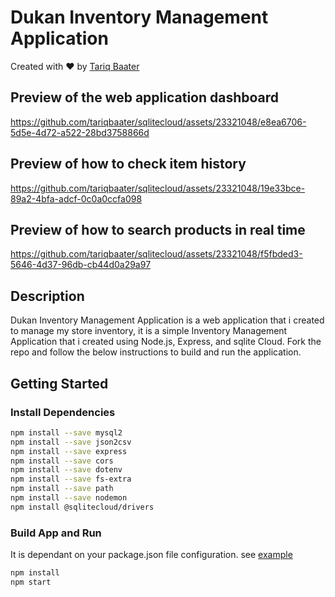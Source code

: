 # Dukan Inventory Management Application

Created with ❤️ by [Tariq Baater](https://github.com/tariqbaater)

## Preview of the web application dashboard

https://github.com/tariqbaater/sqlitecloud/assets/23321048/e8ea6706-5d5e-4d72-a522-28bd3758866d

## Preview of how to check item history

https://github.com/tariqbaater/sqlitecloud/assets/23321048/19e33bce-89a2-4bfa-adcf-0c0a0ccfa098

## Preview of how to search products in real time

https://github.com/tariqbaater/sqlitecloud/assets/23321048/f5fbded3-5646-4d37-96db-cb44d0a29a97

## Description

Dukan Inventory Management Application is a web application that i created to manage my store inventory,
it is a simple Inventory Management Application that i created using Node.js, Express, and sqlite Cloud.
Fork the repo and follow the below instructions to build and run the application.

## Getting Started

### Install Dependencies

```bash
npm install --save mysql2
npm install --save json2csv
npm install --save express
npm install --save cors
npm install --save dotenv
npm install --save fs-extra
npm install --save path
npm install --save nodemon
npm install @sqlitecloud/drivers
```

### Build App and Run

It is dependant on your package.json file configuration. see [example](https://github.com/tariqbaater/sqlitecloud/blob/main/package.json)

```bash
npm install
npm start
```

